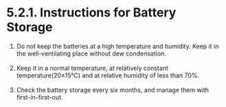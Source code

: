 ﻿# 5.2.1. Instructions for Battery Storage

<ol style="list-style-type:decimal" start="1">
    <li>
Do not keep the batteries at a high temperature and humidity. Keep it in the well-ventilating place without dew condensation. 
    </li><br>
    <li>
Keep it in a normal temperature, at relatively constant temperature(20±15℃) and at relative humidity of less than 70%. 
    </li><br>
    <li>
Check the battery storage every six months, and manage them with first-in-first-out.
</li>
</ol>
